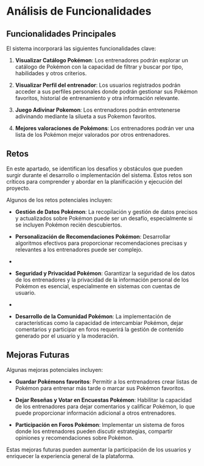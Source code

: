 # Análisis de Funcionalidades


## Funcionalidades Principales

El sistema incorporará las siguientes funcionalidades clave:

1. **Visualizar Catálogo Pokémon**:  Los entrenadores podrán explorar un catálogo de Pokémon con la capacidad de filtrar y buscar por tipo, habilidades y otros criterios.

2. **Visualizar Perfil del entrenador**: Los usuarios registrados podrán acceder a sus perfiles personales donde podrán gestionar sus Pokémon favoritos, historial de entrenamiento y otra información relevante.

3. **Juego Adivinar Pokemon**: Los entrenadores podrán entretenerse adivinando mediante la silueta a sus Pokemon favoritos.

5. **Mejores valoraciones de Pokémons**: Los entrenadores podrán ver una lista de los Pokémon mejor valorados por otros entrenadores.

## Retos

En este apartado, se identifican los desafíos y obstáculos que pueden surgir durante el desarrollo o implementación del sistema. Estos retos son críticos para comprender y abordar en la planificación y ejecución del proyecto.

Algunos de los retos potenciales incluyen:

- **Gestión de Datos Pokémon**: La recopilación y gestión de datos precisos y actualizados sobre Pokémon puede ser un desafío, especialmente si se incluyen Pokémon recién descubiertos.

- **Personalización de Recomendaciones Pokémon**: Desarrollar algoritmos efectivos para proporcionar recomendaciones precisas y relevantes a los entrenadores puede ser complejo.
- 
- **Seguridad y Privacidad Pokémon**: Garantizar la seguridad de los datos de los entrenadores y la privacidad de la información personal de los Pokémon es esencial, especialmente en sistemas con cuentas de usuario.
- 
- **Desarrollo de la Comunidad Pokémon**: La implementación de características como la capacidad de intercambiar Pokémon, dejar comentarios y participar en foros requerirá la gestión de contenido generado por el usuario y la moderación.

## Mejoras Futuras

Algunas mejoras potenciales incluyen:

- **Guardar Pokémons favoritos**: Permitir a los entrenadores crear listas de Pokémon para entrenar más tarde o marcar sus Pokémon favoritos.

- **Dejar Reseñas y Votar en Encuestas Pokémon**: Habilitar la capacidad de los entrenadores para dejar comentarios y calificar Pokémon, lo que puede proporcionar información adicional a otros entrenadores.

- **Participación en Foros Pokémon**: Implementar un sistema de foros donde los entrenadores pueden discutir estrategias, compartir opiniones y recomendaciones sobre Pokémon.

Estas mejoras futuras pueden aumentar la participación de los usuarios y enriquecer la experiencia general de la plataforma.
